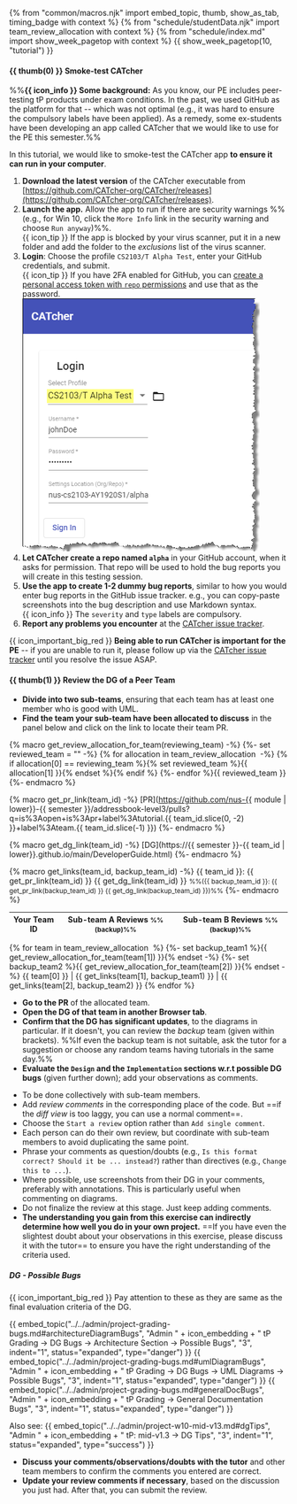 {% from "common/macros.njk" import embed_topic, thumb, show_as_tab, timing_badge with context %}
{% from "schedule/studentData.njk" import team_review_allocation with context %}
{% from "schedule/index.md" import show_week_pagetop with context %}
{{ show_week_pagetop(10, "tutorial") }}

#### {{ thumb(0) }} Smoke-test CATcher

<div class="indented-level2">

<box dismissible>

%%**{{ icon_info }} Some background:** As you know, our <tooltip content="i.e., Practical Exam">PE</tooltip> includes peer-testing tP products under exam conditions. In the past, we used GitHub as the platform for that -- which was not optimal (e.g., it was hard to ensure the compulsory labels have been applied). As a remedy, some ex-students have been developing an app called <tooltip content="CAT stands for Crowd-sourced Anonymous Testing">CATcher</tooltip> that we would like to use for the PE this semester.%%
</box>

In this tutorial, we would like to smoke-test the CATcher app **to ensure it can run in your computer**.
<p/>

<panel type="info" header="**The steps for smoke-testing CATcher:**" minimized>

1. **Download the latest version** of the CATcher executable from [https://github.com/CATcher-org/CATcher/releases](https://github.com/CATcher-org/CATcher/releases).
1. **Launch the app.** Allow the app to run if there are security warnings %%(e.g., for Win 10, click the `More Info` link in the security warning and choose `Run anyway`)%%.<br>
   {{ icon_tip }} If the app is blocked by your virus scanner, put it in a new folder and add the folder to the _exclusions_ list of the virus scanner.
1. **Login**: Choose the profile `CS2103/T Alpha Test`, enter your GitHub credentials, and submit.<br>
   {{ icon_tip }} If you have 2FA enabled for GitHub, you can [create a personal access token with `repo` permissions](https://help.github.com/en/github/authenticating-to-github/creating-a-personal-access-token-for-the-command-line) and use that as the password.<br>
   <img src="../../admin/images/catcherLogin.png" />
1. **Let CATcher create a repo named `alpha`** in your GitHub account, when it asks for permission. That repo will be used to hold the bug reports you will create in this testing session.
1. **Use the app to create 1-2 dummy bug reports**, similar to how you would enter bug reports in the GitHub issue tracker. e.g., you can copy-paste screenshots into the bug description and use Markdown syntax.<br>
  {{ icon_info }} The `severity` and `type` labels are compulsory.
1. **Report any problems you encounter** at the [CATcher issue tracker](https://github.com/CATcher-org/CATcher/issues).


</panel>
<p/>

{{ icon_important_big_red }} **Being able to run CATcher is important for the PE** -- if you are unable to run it, please follow up via the [CATcher issue tracker](https://github.com/CATcher-org/CATcher/issues) until you resolve the issue ASAP.

</div>

#### {{ thumb(1) }} Review the <tooltip content="Developer Guide">DG</tooltip> of a Peer Team

* **Divide into two sub-teams**, ensuring that each team has at least one member who is good with UML.
* **Find the team your sub-team have been allocated to discuss** in the panel below and click on the link to locate their team PR.

{% macro get_review_allocation_for_team(reviewing_team) -%}
{%- set reviewed_team = "" -%}
{% for allocation in team_review_allocation  -%}
{% if allocation[0] == reviewing_team %}{% set reviewed_team %}{{ allocation[1] }}{% endset %}{% endif %}
{%- endfor %}{{ reviewed_team }}
{%- endmacro %}

{% macro get_pr_link(team_id) -%}
[PR](https://github.com/nus-{{ module | lower}}-{{ semester }}/addressbook-level3/pulls?q=is%3Aopen+is%3Apr+label%3Atutorial.{{ team_id.slice(0, -2) }}+label%3Ateam.{{ team_id.slice(-1) }})
{%- endmacro  %}

{% macro get_dg_link(team_id) -%}
[DG](https://{{ semester }}-{{ team_id | lower}}.github.io/main/DeveloperGuide.html)
{%- endmacro  %}

{% macro get_links(team_id, backup_team_id) -%}
{{ team_id }}: {{ get_pr_link(team_id) }} {{ get_dg_link(team_id) }} <small>%%({{ backup_team_id }}: {{ get_pr_link(backup_team_id) }} {{ get_dg_link(backup_team_id) }})%%</small>
{%- endmacro  %}

<div class="indented-level2">

<panel header="Allocation for DG review" >

Your Team ID  | Sub-team A Reviews <small>%%(backup)%%</small> | Sub-team B Reviews <small>%%(backup)%%</small>
--------------|------------------------------------------------|---------------------------------------
{% for team in team_review_allocation  %}
{%- set backup_team1 %}{{ get_review_allocation_for_team(team[1]) }}{% endset -%}
{%- set backup_team2 %}{{ get_review_allocation_for_team(team[2]) }}{% endset -%}
{{ team[0] }} | {{ get_links(team[1], backup_team1) }} | {{ get_links(team[2], backup_team2) }} 
{% endfor %}
</panel>
</div>

* **Go to the PR** of the allocated team.
* **Open the DG of that team in another Browser tab**.
* **Confirm that the DG has significant updates**, to the diagrams in particular. If it doesn't, you can review the _backup_ team (given within brackets). %%If even the backup team is not suitable, ask the tutor for a suggestion or choose any random teams having tutorials in the same day.%%
* **Evaluate the `Design` and the `Implementation` sections w.r.t possible DG bugs** (given further down); add your observations as comments.<br>

<div class="indented-level2">

<box>

* To be done collectively with sub-team members.
* Add _review comments_ in the corresponding place of the code. But ==if the <tooltip content="i.e., the tab named `Files changed`">_diff view_</tooltip> is too laggy, you can use a normal comment==. 
* Choose the `Start a review` option rather than `Add single comment`.
* Each person can do their own review, but coordinate with sub-team members to avoid duplicating the same point.
* Phrase your comments as question/doubts (e.g., `Is this format correct? Should it be ... instead?`) rather than directives (e.g., `Change this to ...`).
* Where possible, use screenshots from their DG in your comments, preferably with annotations. This is particularly useful when commenting on diagrams.
* Do not finalize the review at this stage. Just keep adding comments.
* <span class="text-success">**The understanding you gain from this exercise can indirectly determine how well you do in your own project.**</span> ==If you have even the slightest doubt about your observations in this exercise, please discuss it with the tutor== to ensure you have the right understanding of the criteria used.
</box>

<box border-left-color="green">

##### <span class="text-success">DG - Possible Bugs</span> 
{{ icon_important_big_red }} Pay attention to these as they are same as the final evaluation criteria of the DG.<br>

{{ embed_topic("../../admin/project-grading-bugs.md#architectureDiagramBugs", "Admin " + icon_embedding + " tP Grading → DG Bugs → Architecture Section → Possible Bugs", "3", indent="1", status="expanded", type="danger") }}
{{ embed_topic("../../admin/project-grading-bugs.md#umlDiagramBugs", "Admin " + icon_embedding + " tP Grading → DG Bugs → UML Diagrams → Possible Bugs", "3", indent="1", status="expanded", type="danger") }}
{{ embed_topic("../../admin/project-grading-bugs.md#generalDocBugs", "Admin " + icon_embedding + " tP Grading → General Documentation Bugs", "3", indent="1", status="expanded", type="danger") }}

Also see:
{{ embed_topic("../../admin/project-w10-mid-v13.md#dgTips", "Admin " + icon_embedding + " tP: mid-v1.3 → DG Tips", "3", indent="1", status="expanded", type="success") }}

</box>

</div>

* **Discuss your comments/observations/doubts with the tutor** and other team members to confirm the comments you entered are correct.
* **Update your review comments if necessary**, based on the discussion you just had. After that, you can submit the review.<br>


